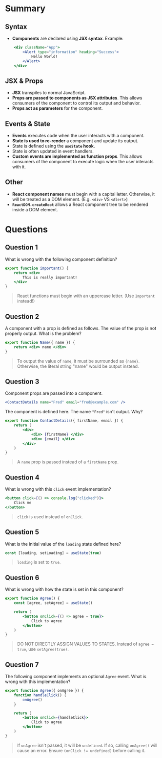 
# Summary
## Syntax
- **Components** are declared using **JSX syntax**. Example:
```jsx
    <div className="App">
        <Alert type="information" heading="Success">
            Hello World!
        </Alert>
    </div>
```
## JSX & Props
- **JSX** transpiles to normal JavaScript.
- **Props are passed to components as JSX attributes**. This allows consumers of the component to control its output and behavior.
- **Props act as parameters** for the component.
## Events & State
- **Events** executes code when the user interacts with a component.
- **State is used to re-render** a component and update its output.
- State is defined using the **`useState` hook**.
- State is often updated in event handlers.
- **Custom events are implemented as function props**. This allows consumers of the component to execute logic when the user interacts with it.
## Other
- **React component names** must begin with a capital letter. Otherwise, it will be treated as a DOM element. (E.g. `<div>` VS `<Alert>`)
- **`ReactDOM.createRoot`** allows a React component tree to be rendered inside a DOM element.
# Questions
## Question 1
What is wrong with the following component definition?
```jsx
export function important() {
    return <div>
        This is really important!
    </div>
}
```
> React functions must begin with an uppercase letter. (Use `Important` instead!)

## Question 2
A component with a prop is defined as follows. The value of the prop is not properly output. What is the problem?
```jsx
export function Name({ name }) {
    return <div> name </div>
}
```
> To output the value of `name`, it must be surrounded as `{name}`. Otherwise, the literal string "name" would be output instead.

## Question 3
Component props are passed into a component.
```jsx
<ContactDetails name="Fred" email="fred@example.com" />
```
The component is defined here. The name `"Fred"` isn't output. Why?
```jsx
export function ContactDetails({ firstName, email }) {
    return (
        <div>
            <div> {firstName} </div>
            <div> {email} </div>
        </div>
    )
}
```
> A `name` prop is passed instead of a `firstName` prop.

## Question 4
What is wrong with this `click` event implementation?
```jsx
<button click={() => console.log("clicked")}>
    Click me
</button>
```
> `click` is used instead of `onClick`.

## Question 5
What is the initial value of the `loading` state defined here?
```jsx
const [loading, setLoading] = useState(true)
```
> `loading` is set to `true`.

## Question 6
What is wrong with how the state is set in this component?
```jsx
export function Agree() {
    const [agree, setAgree] = useState()

    return (
        <button onClick={() => agree = true}>
            Click to agree
        </button>
    )
}
```
> DO NOT DIRECTLY ASSIGN VALUES TO STATES. Instead of `agree = true`, use `setAgree(true)`.

## Question 7
The following component implements an optional `Agree` event. What is wrong with this implementation?
```jsx
export function Agree({ onAgree }) {
    function handleClick() {
        onAgree()
    }

    return (
        <button onClick={handleClick}>
            Click to agree
        </button>
    )
}
```
> If `onAgree` isn't passed, it will be `undefined`. If so, calling `onAgree()` will cause an error. Ensure `(onClick != undefined)` before calling it.